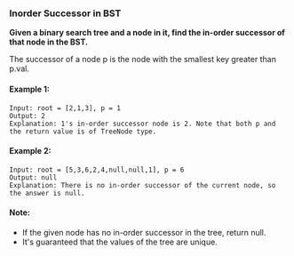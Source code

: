 ### Inorder Successor in BST

**Given a binary search tree and a node in it, find the in-order successor of that node in the BST.**

The successor of a node p is the node with the smallest key greater than p.val.

#### Example 1:

```
Input: root = [2,1,3], p = 1
Output: 2
Explanation: 1's in-order successor node is 2. Note that both p and the return value is of TreeNode type.
```

#### Example 2:

```
Input: root = [5,3,6,2,4,null,null,1], p = 6
Output: null
Explanation: There is no in-order successor of the current node, so the answer is null.
```

#### Note:

* If the given node has no in-order successor in the tree, return null.
* It's guaranteed that the values of the tree are unique.
